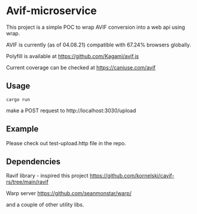 #  Avif-microservice

This project is a simple POC to wrap AVIF conversion into a web api using wrap.

AVIF is currently (as of 04.08.21) compatible with 67.24% browsers globally.

Polyfill is available at https://github.com/Kagami/avif.js

Current coverage can be checked at https://caniuse.com/avif


## Usage

`cargo run`

make a POST request to http://localhost:3030/upload

## Example

Please check out test-upload.http file in the repo.


## Dependencies

Ravif library - inspired this project
https://github.com/kornelski/cavif-rs/tree/main/ravif

Warp server
https://github.com/seanmonstar/warp/

and a couple of other utility libs.


